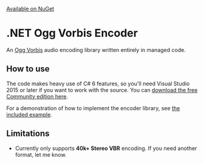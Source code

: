 [Available on NuGet](https://www.nuget.org/packages/OggVorbisEncoder/)

.NET Ogg Vorbis Encoder
=======================
An [Ogg Vorbis](https://xiph.org/vorbis/) audio encoding library written entirely in managed code.

How to use
----------
The code makes heavy use of C# 6 features, so you'll need Visual Studio 2015 or later if you want to work with the source.  You can [download the free Community edition here](https://www.microsoft.com/en-us/download/details.aspx?id=48146).

For a demonstration of how to implement the encoder library, see [the included example](OggVorbisEncoder.Example/Encoder.cs).

Limitations
-----------
 - Currently only supports **40k+ Stereo VBR** encoding.  If you need another format, let me know.
